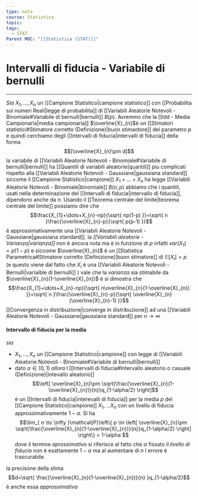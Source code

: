 ```yaml
---
type: nota
course: Statistica
topic: 
tags:
  - STAT
Parent MOC: "[[Statistica (STAT)]]"
---
```

# Intervalli di fiducia - Variabile di bernulli
---

_Sia_  $X_{1},\dots,X_{n}$ un [[Campione Statistico|campione statistico]]  con [[Probabilita sui numeri Reali|legge di probabilita]] di [[Variabili Aleatorie Notevoli - Binomiale#Variabile di bernulli|bernulli]]  $B(p)$. Avremmo che la [[Idd - Media Campionaria|media campionaria]]  $\overline{X}_{n}$è un [[Stimatori statistici#Stimatore corretto (Definizione)|buon stimaotore]] del parametro $p$  e quindi cerchiamo degli [[Intervalli di fiducia|intervalli di fiducia]] della forma $$[\overline{X}_{n}\pm d]$$la variabile di [[Variabili Aleatorie Notevoli - Binomiale#Variabile di bernulli|bernulli]] ha [[Quantili di variabili aleatorie|quantili]] piu complicati rispetto alla [[Variabili Aleatorie Notevoli - Gaussiane|gaussiana standard]] siccome il [[Campione Statistico|campione]] $X_{1}+\dots+X_{n}$ ha legge [[Variabili Aleatorie Notevoli - Binomiale|binomiale]] $B(n,p)$   abbiamo che i quantili, usati nella determinazione del [[Intervalli di fiducia|intervallo di fiducia]], dipendono anche da $n$.
Usando il [[Teorema centrale del limite|teorema centrale del limite]] possiamo dire che $$\frac{X_{1}+\dots+X_{n}-np}{\sqrt{ np(1-p) }}=\sqrt{ n }\frac{\overline{X}_{n}-p}{\sqrt{ p(p-1) }}$$ è approssimativamente una [[Variabili Aleatorie Notevoli - Gaussiane|gaussiana standard]]. la _[[Variabili aleatorie - Varianza|varianza]]_ non è ancora nota ma è in funzione di $p$ infatti $var(X_{1})=p(1-p)$ e siccome $\overline{X}_{n}$ è un [[Statistica Parametrica#Stimatore corretto (Definizione)|buon stimatore]] di $\mathbb{E}[X_{i}]=p$ (e questo viene dal fatto che $X_{i}$ è una [[Variabili Aleatorie Notevoli - Bernulli|variaible di bernulli]] ) vale che la _varianza_ sia stimabile da $\overline{X}_{n}(1-\overline{X}_{n})$ è si dimostra che $$\frac{X_{1}+\dots+X_{n}-np}{\sqrt{ n\overline{X}_{n}(1-\overline{X}_{n}) }}=\sqrt{ n }\frac{\overline{X}_{n}-p}{\sqrt{ \overline{X}_{n}(\overline{X}_{n}-1) }}$$[[Convergenza in distribuzione|converge in distribuzione]] ad una [[Variabili Aleatorie Notevoli - Gaussiane|gaussiana standard]] per $n \to \infty$


#### Intervallo di fiducia per la media 
_sia_
- $X_{1},\dots,X_{n}$ un [[Campione Statistico|campione]] con legge di [[Variabili Aleatorie Notevoli - Binomiale#Variabile di bernulli|bernulli]]
- dato $\alpha \in (0,1)$
_allora_ l [[Intervalli di fiducia#Intervallo aleatorio o casuale (Definizione)|intevallo aleatorio]] $$\left[ \overline{X}_{n}\pm \sqrt{\frac{\overline{X}_{n}(1-\overline{X}_{n})}{n}}q_{1-\alpha/2} \right]$$
è un [[Intervalli di fiducia|interevalli di fiducia]] per la media $p$ del [[Campione Statistico|campione]] $X_{1},\dots X_{n}$ con un livello di fiducia approssimativamente $1-\alpha$. Si ha $$\lim_{ n \to \infty }\mathcal{P}\left\{ p \in  \left[ \overline{X}_{n}\pm \sqrt{\frac{\overline{X}_{n}(1-\overline{X}_{n})}{n}}q_{1-\alpha/2} \right] \right\} = 1-\alpha $$
dove il termine _aprossimativo_ si riferisce al fatto che $\alpha$ fissato il _livello di fiducia_ non è esattamente $1-\alpha$  ma al aumentare di $n$ l errore è trascurabile.

la precisone della stima   $$d=\sqrt{ \frac{\overline{X}_{n}(1-\overline{X}_{n})}{n} }q_{1-\alpha/2}$$è anche essa _approssimativa_ 
  